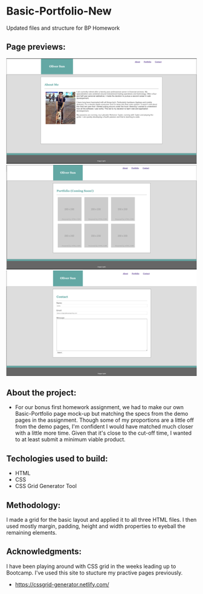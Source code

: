 # Basic-Portfolio-New
Updated files and structure for BP Homework

## Page previews: 
![](images/screen-shot-1.png)
![](images/screen-shot-2.png)
![](images/screen-shot-3.png)

## About the project:
  * For our bonus first homework assignment, we had to make our own Basic-Portfolio page mock-up but matching the specs from the demo pages in the assignment. Though some of my proportions are a little off from the demo pages, I'm confident I would have matched much closer with a little more time. Given that it's close to the cut-off time, I wanted to at least submit a minimum viable product.

## Techologies used to build:
  * HTML
  * CSS
  * CSS Grid Generator Tool

## Methodology:
  I made a grid for the basic layout and applied it to all three HTML files. I then used mostly margin, padding, height and width properties to eyeball the remaining elements.

## Acknowledgments:
  I have been playing around with CSS grid in the weeks leading up to Bootcamp. I've used this site to stucture my practive pages previously.
  * https://cssgrid-generator.netlify.com/